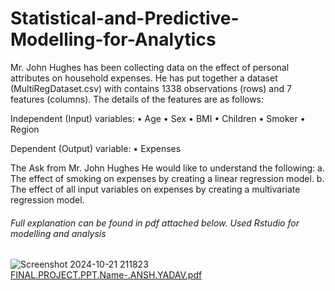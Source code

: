 # Statistical-and-Predictive-Modelling-for-Analytics
Mr. John Hughes has been collecting data on the effect of personal attributes on household expenses. He has put together a dataset (MultiRegDataset.csv) with contains 1338 observations (rows) and 7 features (columns). The details of the features are as follows:

Independent (Input) variables: • Age • Sex • BMI • Children • Smoker • Region

Dependent (Output) variable: • Expenses

The Ask from Mr. John Hughes He would like to understand the following: a. The effect of smoking on expenses by creating a linear regression model. b. The effect of all input variables on expenses by creating a multivariate regression model.
###### Full explanation can be found in pdf attached below. Used Rstudio for modelling and analysis
![Screenshot 2024-10-21 211823](https://github.com/user-attachments/assets/41f1d82a-1875-46e0-aa0d-d94c24bb5d56)
[FINAL.PROJECT.PPT.Name-.ANSH.YADAV.pdf](https://github.com/user-attachments/files/17468564/FINAL.PROJECT.PPT.Name-.ANSH.YADAV.pdf)

